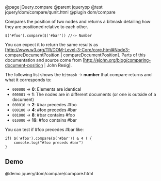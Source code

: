 @page jQuery.compare
@parent jquerypp
@test jquery/dom/compare/qunit.html
@plugin dom/compare

Compares the position of two nodes and returns a bitmask detailing how they are positioned 
relative to each other.  

    $('#foo').compare($('#bar')) //-> Number

You can expect it to return the same results as 
[http://www.w3.org/TR/DOM-Level-3-Core/core.html#Node3-compareDocumentPosition | compareDocumentPosition].
Parts of this documentation and source come from [http://ejohn.org/blog/comparing-document-position | John Resig].

The following list shows the `bitmask` -> __number__ that compare returns and what it corresponds to:

* `000000` -> __0__: Elements are identical
* `000001` -> __1__: The nodes are in different documents (or one is outside of a document)
* `000010` -> __2__: #bar precedes #foo
* `000100` -> __4__: #foo precedes #bar
* `001000` -> __8__: #bar contains #foo
* `010000` -> __16__: #foo contains #bar

You can test if #foo precedes #bar like:

	if( $('#foo').compare($('#bar')) & 4 ) {
	    console.log("#foo preceds #bar")
	}

## Demo

@demo jquery/dom/compare/compare.html
